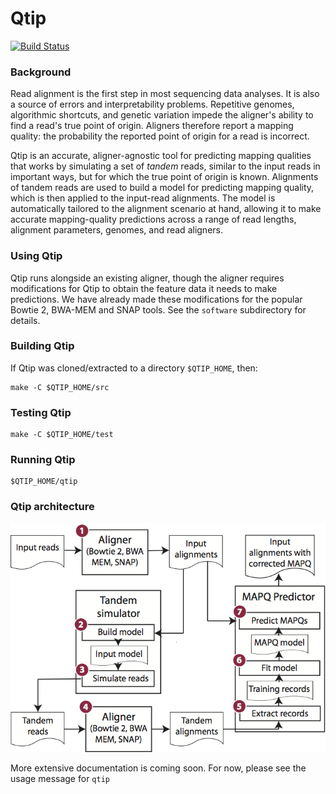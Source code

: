Qtip
====

[![Build Status](https://travis-ci.org/BenLangmead/qtip.svg?branch=master)](https://travis-ci.org/BenLangmead/qtip)

### Background

Read alignment is the first step in most sequencing data analyses. It is also a source of errors and interpretability problems. Repetitive genomes, algorithmic shortcuts, and genetic variation impede the aligner's ability to find a read's true point of origin. Aligners therefore report a mapping quality: the probability the reported point of origin for a read is incorrect.

Qtip is an accurate, aligner-agnostic tool for predicting mapping qualities that works by simulating a set of _tandem_ reads, similar to the input reads in important ways, but for which the true point of origin is known. Alignments of tandem reads are used to build a model for predicting mapping quality, which is then applied to the input-read alignments.
The model is automatically tailored to the alignment scenario at hand, allowing it to make accurate mapping-quality predictions across a range of read lengths, alignment parameters, genomes, and read aligners.

### Using Qtip

Qtip runs alongside an existing aligner, though the aligner requires modifications for Qtip to obtain the feature data it needs to make predictions.  We have already made these modifications for the popular Bowtie 2, BWA-MEM and SNAP tools.  See the `software` subdirectory for details.

### Building Qtip

If Qtip was cloned/extracted to a directory `$QTIP_HOME`, then:

    make -C $QTIP_HOME/src

### Testing Qtip

    make -C $QTIP_HOME/test

### Running Qtip

    $QTIP_HOME/qtip

### Qtip architecture

![Qtip flow diagram](images/qtip_flow.png)

More extensive documentation is coming soon.  For now, please see the usage message for `qtip`
